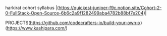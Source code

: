 harkirat cohort syllabus |(https://quickest-juniper-f9c.notion.site/Cohort-2-0-FullStack-Open-Source-6b6c2a9f1282499aba4782b88bf7e204)|

PROJECTS(https://github.com/codecrafters-io/build-your-own-x)(https://www.kashipara.com/)
